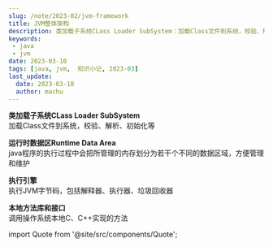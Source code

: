 ```yaml
---
slug: /note/2023-02/jvm-framework
title: JVM整体架构
description: 类加载子系统CLass Loader SubSystem：加载Class文件到系统，校验、解析、初始化等 ，运行时数据区Runtime Data Area：java程序的执行过程中会把所管理的内存划分为若干个不同的数据区域，方便管理和维护
keywords:
 - java
 - jvm
date: 2023-03-10
tags: [java, jvm,  知识小记, 2023-03]
last_update:
  date: 2023-03-10
  author: machu
---
```


**类加载子系统CLass Loader SubSystem**  
加载Class文件到系统，校验、解析、初始化等   

**运行时数据区Runtime Data Area**    
java程序的执行过程中会把所管理的内存划分为若干个不同的数据区域，方便管理和维护    

**执行引擎**     
执行JVM字节码，包括解释器、执行器、垃圾回收器     

**本地方法库和接口**    
调用操作系统本地C、C++实现的方法   





import Quote from '@site/src/components/Quote';

> <Quote></Quote>
